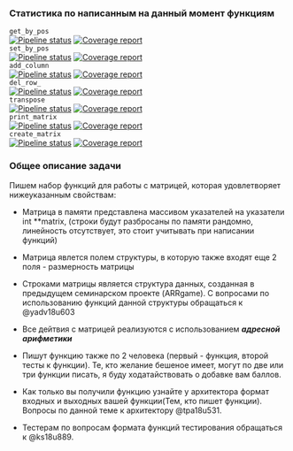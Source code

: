 ### Статистика по написанным на данный момент функциям
`get_by_pos`  
[![Pipeline status](https://git.iu7.bmstu.ru/aolenev/iu7-cprog-sems-2019-aolenev/badges/matrixgame_get_by_pos/pipeline.svg)](https://git.iu7.bmstu.ru/aolenev/iu7-cprog-sems-2019-aolenev/commits/matrixgame_get_by_pos) [![Coverage report](https://git.iu7.bmstu.ru/aolenev/iu7-cprog-sems-2019-aolenev/badges/matrixgame_get_by_pos/coverage.svg)](https://git.iu7.bmstu.ru/aolenev/iu7-cprog-sems-2019-aolenev/commits/matrixgame_get_by_pos)  
`set_by_pos`  
[![Pipeline status](https://git.iu7.bmstu.ru/aolenev/iu7-cprog-sems-2019-aolenev/badges/matrixgame_set_by_pos/pipeline.svg)](https://git.iu7.bmstu.ru/aolenev/iu7-cprog-sems-2019-aolenev/commits/matrixgame_set_by_pos) [![Coverage report](https://git.iu7.bmstu.ru/aolenev/iu7-cprog-sems-2019-aolenev/badges/matrixgame_set_by_pos/coverage.svg)](https://git.iu7.bmstu.ru/aolenev/iu7-cprog-sems-2019-aolenev/commits/matrixgame_set_by_pos)  
`add_column`  
[![Pipeline status](https://git.iu7.bmstu.ru/aolenev/iu7-cprog-sems-2019-aolenev/badges/matrixgame_add_column/pipeline.svg)](https://git.iu7.bmstu.ru/aolenev/iu7-cprog-sems-2019-aolenev/commits/matrixgame_add_column) [![Coverage report](https://git.iu7.bmstu.ru/aolenev/iu7-cprog-sems-2019-aolenev/badges/matrixgame_add_column/coverage.svg)](https://git.iu7.bmstu.ru/aolenev/iu7-cprog-sems-2019-aolenev/commits/matrixgame_add_column)  
`del_row_`  
[![Pipeline status](https://git.iu7.bmstu.ru/aolenev/iu7-cprog-sems-2019-aolenev/badges/matrixgame_del_row_/pipeline.svg)](https://git.iu7.bmstu.ru/aolenev/iu7-cprog-sems-2019-aolenev/commits/matrixgame_del_row_) [![Coverage report](https://git.iu7.bmstu.ru/aolenev/iu7-cprog-sems-2019-aolenev/badges/matrixgame_del_row_/coverage.svg)](https://git.iu7.bmstu.ru/aolenev/iu7-cprog-sems-2019-aolenev/commits/matrixgame_del_row_)  
`transpose`  
[![Pipeline status](https://git.iu7.bmstu.ru/aolenev/iu7-cprog-sems-2019-aolenev/badges/matrixgame_transpose/pipeline.svg)](https://git.iu7.bmstu.ru/aolenev/iu7-cprog-sems-2019-aolenev/commits/matrixgame_transpose) [![Coverage report](https://git.iu7.bmstu.ru/aolenev/iu7-cprog-sems-2019-aolenev/badges/matrixgame_transpose/coverage.svg)](https://git.iu7.bmstu.ru/aolenev/iu7-cprog-sems-2019-aolenev/commits/matrixgame_transpose)  
`print_matrix`  
[![Pipeline status](https://git.iu7.bmstu.ru/aolenev/iu7-cprog-sems-2019-aolenev/badges/matrixgame_print_matrix/pipeline.svg)](https://git.iu7.bmstu.ru/aolenev/iu7-cprog-sems-2019-aolenev/commits/matrixgame_print_matrix) [![Coverage report](https://git.iu7.bmstu.ru/aolenev/iu7-cprog-sems-2019-aolenev/badges/matrixgame_print_matrix/coverage.svg)](https://git.iu7.bmstu.ru/aolenev/iu7-cprog-sems-2019-aolenev/commits/matrixgame_print_matrix)  
`create_matrix`  
[![Pipeline status](https://git.iu7.bmstu.ru/aolenev/iu7-cprog-sems-2019-aolenev/badges/matrixgame_create_matrix/pipeline.svg)](https://git.iu7.bmstu.ru/aolenev/iu7-cprog-sems-2019-aolenev/commits/matrixgame_create_matrix) [![Coverage report](https://git.iu7.bmstu.ru/aolenev/iu7-cprog-sems-2019-aolenev/badges/matrixgame_create_matrix/coverage.svg)](https://git.iu7.bmstu.ru/aolenev/iu7-cprog-sems-2019-aolenev/commits/matrixgame_create_matrix)

### Общее описание задачи
Пишем набор функций для работы с матрицей, которая удовлетворяет нижеуказанным свойствам:

* Матрица в памяти представлена массивом указателей на указатели int **matrix, (строки будут разбросаны по памяти рандомно, линейность отсутствует, это стоит учитывать при написании функций)

* Матрица явлется полем структуры, в которую также входят еще 2 поля - размерность матрицы

* Строками матрицы является структура данных, созданная в предыдущем семинарском проекте (ARRgame). С вопросами по использованию функций данной структуры обращаться к @yadv18u603

* Все дейтвия с матрицей реализуются с использованием ***адресной арифметики***

* Пишут функцию также по 2 человека (первый - функция, второй тесты к функции). Те, кто желание бешеное имеет, могут по две или три функции писать, я буду ходатайствовать о добавке вам баллов. 

* Как только вы получили функцию узнайте у архитектора формат входных и выходных вашей функции(Тем, кто пишет функции). Вопросы по данной теме к архитектору @tpa18u531.

* Тестерам по вопросам формата функций тестирования обращаться к @ks18u889.

